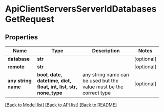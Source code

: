 # ApiClientServersServerIdDatabasesGetRequest


## Properties
Name | Type | Description | Notes
------------ | ------------- | ------------- | -------------
**database** | **str** |  | [optional] 
**remote** | **str** |  | [optional] 
**any string name** | **bool, date, datetime, dict, float, int, list, str, none_type** | any string name can be used but the value must be the correct type | [optional]

[[Back to Model list]](../README.md#documentation-for-models) [[Back to API list]](../README.md#documentation-for-api-endpoints) [[Back to README]](../README.md)


